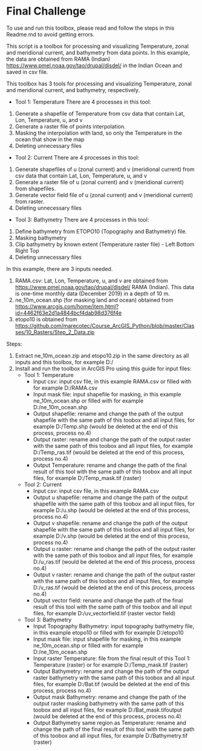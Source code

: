 # Final Challenge

To use and run this toolbox, please read and follow the steps in this Readme.md to avoid getting errors.

This script is a toolbox for processing and visualizing Temperature, zonal and meridional current, and bathymetry from data points. In this example, the data are obtained from RAMA (Indian) https://www.pmel.noaa.gov/tao/drupal/disdel/ in the Indian Ocean and saved in csv file.


This toolbox has 3 tools for processing and visualizing Temperature, zonal and meridional current, and bathymetry, respectively. 
- Tool 1: Temperature There are 4 processes in this tool:
1. Generate a shapefile of Temperature from csv data that contain Lat, Lon, Temperature, u, and v
2. Generate a raster file of points interpolation.
3. Masking the interpolation with land, so only the Temperature in the ocean that show in the map
4. Deleting unnecessary files 
- Tool 2: Current There are 4 processes in this tool:
1. Generate shapefiles of u (zonal current) and v (meridional current) from csv data that contain Lat, Lon, Temperature, u, and v
2. Generate a raster file of u (zonal current) and v (meridional current) from shapefiles.
3. Generate vector field file of u (zonal current) and v (meridional current) from raster.
4. Deleting unnecessary files 
- Tool 3: Bathymetry There are 4 processes in this tool:
1. Define bathymetry from ETOPO10 (Topography and Bathymetry) file.
2. Masking bathymetry
3. Clip bathymetry by known extent (Temperature raster file) - Left Bottom Right Top
4. Deleting unnecessary files


In this example, there are 3 inputs needed.
1. RAMA.csv: Lat, Lon, Temperature, u, and v are obtained from https://www.pmel.noaa.gov/tao/drupal/disdel/ RAMA (Indian). This data is one-time monthly data (December 2019) in a depth of 10 m.
2. ne_10m_ocean.shp (for masking land and ocean) obtained from https://www.arcgis.com/home/item.html?id=4462f63e2d1a4844bcf4dab98d376f4e
4. etopo10 is obtained from https://github.com/marecotec/Course_ArcGIS_Python/blob/master/Classes/10_Rasters/Step_2_Data.zip


Steps:
1. Extract ne_10m_ocean.zip and etopo10.zip in the same directory as all inputs and this toolbox, for example D:/
2. Install and run the toolbox in ArcGIS Pro using this guide for input files: 
   - Tool 1: Temperature 
      - Input csv: input csv file, in this example RAMA.csv or filled with for example D:/RAMA.csv
      - Input mask file: input shapefile for masking, in this example ne_10m_ocean.shp or filled with for example D:/ne_10m_ocean.shp
      - Output shapefile: rename and change the path of the output shapefile with the same path of this toobox and all input files, for example D:/Temp.shp (would be deleted at the end of this process, process no.4) 
      - Output raster: rename and change the path of the output raster with the same path of this toobox and all input files, for example D:/Temp_ras.tif (would be deleted at the end of this process, process no.4) 
      - Output Temperature: rename and change the path of the final result of this tool with the same path of this toobox and all input files, for example D:/Temp_mask.tif (raster) 
   - Tool 2: Current 
      - Input csv: input csv file, in this example RAMA.csv 
      - Output u shapefile: rename and change the path of the output shapefile with the same path of this toobox and all input files, for example D:/u.shp (would be deleted at the end of this process, process no.4) 
      - Output v shapefile: rename and change the path of the output shapefile with the same path of this toobox and all input files, for example D:/v.shp (would be deleted at the end of this process, process no.4) 
      - Output u raster: rename and change the path of the output raster with the same path of this toobox and all input files, for example D:/u_ras.tif (would be deleted at the end of this process, process no.4) 
      - Output v raster: rename and change the path of the output raster with the same path of this toobox and all input files, for example D:/v_ras.tif (would be deleted at the end of this process, process no.4) 
      - Output vector field: rename and change the path of the final result of this tool with the same path of this toobox and all input files, for example D:/uv_vectorfield.tif (raster vector field) 
   - Tool 3: Bathymetry 
      - Input Topography Bathymetry: input topography bathymetry file, in this example etopo10 or filled with for example D:/etopo10
      - Input mask file: input shapefile for masking, in this example ne_10m_ocean.shp or filled with for example D:/ne_10m_ocean.shp
      - Input raster Temperature: file from the final result of this Tool 1: Temperature (raster) or for example D:/Temp_mask.tif (raster)
      - Output Bathymetry: rename and change the path of the output raster bathymetry with the same path of this toobox and all input files, for example D:/Bat.tif (would be deleted at the end of this process, process no.4) 
      - Output mask Bathymetry: rename and change the path of the output raster masking bathymetry with the same path of this toobox and all input files, for example D:/Bat_mask.tifoutput (would be deleted at the end of this process, process no.4) 
      - Output Bathymetry same region as Temperature: rename and change the path of the final result of this tool with the same path of this toobox and all input files, for example D:/Bathymetry.tif (raster)
